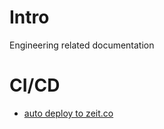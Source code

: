 # Intro

Engineering related documentation

# CI/CD
* [auto deploy to zeit.co](https://zeit.co/docs/v2/git-integrations/zeit-now-for-github)
